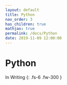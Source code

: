 ```yaml
---
layout: default
title: Python
nav_order: 3
has_children: true
mathjax: true
permalink: /docs/Python
date: 2019-11-09 12:00:00
---
```


# Python

In Writing
{: .fs-6 .fw-300 }
